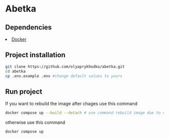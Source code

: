 # Abetka

## Dependencies
<li><a href="https://www.docker.com">Docker</a></li>

## Project installation

```bash
git clone https://github.com/olyaprykhodko/abetka.git
cd abetka
cp .env.example .env #change default values to yours
```

## Run project 

If you want to rebuild the image after chages use this command

```bash
docker compose up --build --detach # use command rebuild image due to changes
```

otherwise use this command

```bash
docker compose up
```
